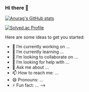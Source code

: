 ### Hi there 👋

[![Anurag's GitHub stats](https://github-readme-stats.vercel.app/api?username=chan3199)](https://github.com/anuraghazra/github-readme-stats)

[![Solved.ac Profile](http://mazassumnida.wtf/api/v2/generate_badge?boj=sjk338285)](https://solved.ac/sjk338285/)

Here are some ideas to get you started:

- 🔭 I’m currently working on ...
- 🌱 I’m currently learning ...
- 👯 I’m looking to collaborate on ...
- 🤔 I’m looking for help with ...
- 💬 Ask me about ...
- 📫 How to reach me: ...
- 😄 Pronouns: ...
- ⚡ Fun fact: ...
-->
